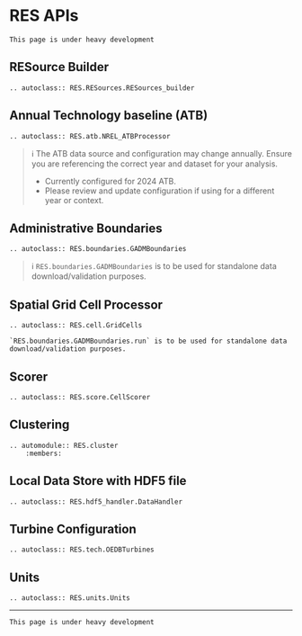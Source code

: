 # RES APIs
```{warning}
This page is under heavy development
```
## RESource Builder

```{eval-rst}
.. autoclass:: RES.RESources.RESources_builder
```

## Annual Technology baseline (ATB)

```{eval-rst}
.. autoclass:: RES.atb.NREL_ATBProcessor
```

> ℹ️ The ATB data source and configuration may change annually. Ensure you are referencing the correct year and dataset for your analysis.
> * Currently configured for 2024 ATB.
> * Please review and update configuration if using for a different year or context.

## Administrative Boundaries

```{eval-rst}
.. autoclass:: RES.boundaries.GADMBoundaries
```
> ℹ️ `RES.boundaries.GADMBoundaries` is to be used for standalone data download/validation purposes.


## Spatial Grid Cell Processor

```{eval-rst}
.. autoclass:: RES.cell.GridCells
```

```{note}
`RES.boundaries.GADMBoundaries.run` is to be used for standalone data download/validation purposes.
```

## Scorer

```{eval-rst}
.. autoclass:: RES.score.CellScorer
```

## Clustering

```{eval-rst}
.. automodule:: RES.cluster
    :members:
```

## Local Data Store with HDF5 file

```{eval-rst}
.. autoclass:: RES.hdf5_handler.DataHandler
```

## Turbine Configuration

```{eval-rst}
.. autoclass:: RES.tech.OEDBTurbines
```

## Units

```{eval-rst}
.. autoclass:: RES.units.Units
```

---
```{warning}
This page is under heavy development
```

